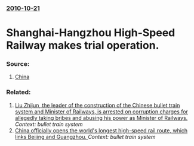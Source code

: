 ### [2010-10-21](/news/2010/10/21/index.md)

# Shanghai-Hangzhou High-Speed Railway makes trial operation. 




### Source:

1. [China](http://www.china.org.cn/travel/2010-10/21/content_21171822_6.htm)

### Related:

1. [Liu Zhijun, the leader of the construction of the Chinese bullet train system and Minister of Railways, is arrested on corruption charges for allegedly taking bribes and abusing his power as Minister of Railways. ](/news/2013/04/10/liu-zhijun-the-leader-of-the-construction-of-the-chinese-bullet-train-system-and-minister-of-railways-is-arrested-on-corruption-charges-fo.md) _Context: bullet train system_
2. [China officially opens the world's longest high-speed rail route, which links Beijing and Guangzhou. ](/news/2012/12/26/china-officially-opens-the-world-s-longest-high-speed-rail-route-which-links-beijing-and-guangzhou.md) _Context: bullet train system_
